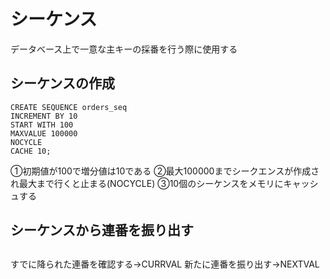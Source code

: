 # シーケンス
データベース上で一意な主キーの採番を行う際に使用する
## シーケンスの作成
`CREATE SEQUENCE orders_seq`  
`INCREMENT BY 10`  
`START WITH 100`  
`MAXVALUE 100000`  
`NOCYCLE`  
`CACHE 10;`


①初期値が100で増分値は10である
②最大100000までシークエンスが作成され最大まで行くと止まる(NOCYCLE)
③10個のシーケンスをメモリにキャッシュする

## シーケンスから連番を振り出す
## 


すでに降られた連番を確認する→CURRVAL
新たに連番を振り出す→NEXTVAL



